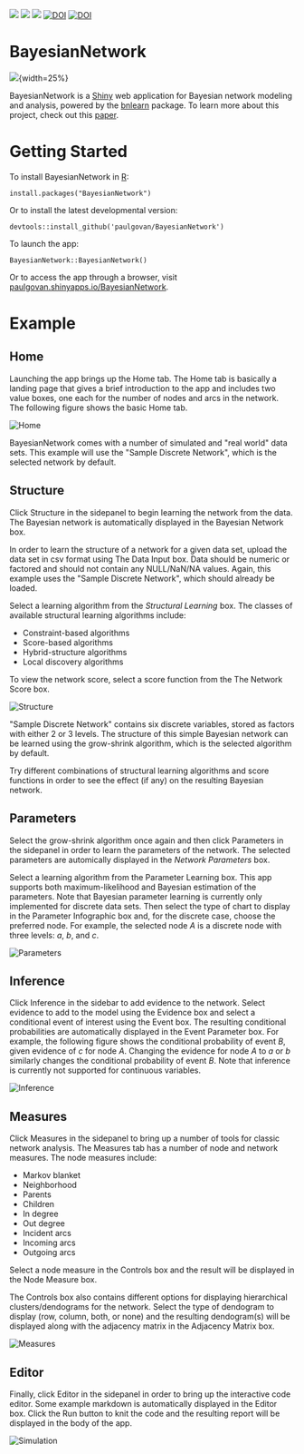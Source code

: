 ![](http://www.r-pkg.org/badges/version/BayesianNetwork)
![](http://cranlogs.r-pkg.org/badges/grand-total/BayesianNetwork)
![](https://travis-ci.org/paulgovan/BayesianNetwork.svg?branch=master)
[![DOI](https://zenodo.org/badge/42831223.svg)](https://zenodo.org/badge/latestdoi/42831223)
[![DOI](http://joss.theoj.org/papers/10.21105/joss.00425/status.svg)](https://doi.org/10.21105/joss.00425)

# BayesianNetwork

![](https://github.com/paulgovan/BayesianNetwork/blob/master/inst/bn/www/favicon.png?raw=true){width=25%}

BayesianNetwork is a [Shiny](http://shiny.rstudio.com) web application for Bayesian network modeling and analysis, powered by the [bnlearn](http://www.bnlearn.com) package. To learn more about this project, check out this [paper](https://joss.theoj.org/papers/10.21105/joss.00425). 

# Getting Started
To install BayesianNetwork in [R](https://www.r-project.org):

```
install.packages("BayesianNetwork")
```

Or to install the latest developmental version:

```
devtools::install_github('paulgovan/BayesianNetwork')
```

To launch the app:

```
BayesianNetwork::BayesianNetwork()
```

Or to access the app through a browser, visit [paulgovan.shinyapps.io/BayesianNetwork](https://paulgovan.shinyapps.io/BayesianNetwork/). 

# Example
## Home
Launching the app brings up the Home tab. The Home tab is basically a landing page that gives a brief introduction to the app and includes two value boxes, one each for the number of nodes and arcs in the network. The following figure shows the basic Home tab.

![Home](https://github.com/paulgovan/BayesianNetwork/blob/master/inst/images/Dashboard.PNG?raw=true)

BayesianNetwork comes with a number of simulated and "real world" data sets. This example will use the "Sample Discrete Network", which is the selected network by default.

## Structure
Click Structure in the sidepanel to begin learning the network from the data. The Bayesian network is automatically displayed in the Bayesian Network box.

In order to learn the structure of a network for a given data set, upload the data set in csv format using The Data Input box. Data should be numeric or factored and should not contain any NULL/NaN/NA values. Again, this example uses the "Sample Discrete Network", which should already be loaded. 

Select a learning algorithm from the *Structural Learning* box. The classes of available structural learning algorithms include:    
* Constraint-based algorithms
* Score-based algorithms
* Hybrid-structure algorithms
* Local discovery algorithms

To view the network score, select a score function from the The Network Score box. 

![Structure](https://github.com/paulgovan/BayesianNetwork/blob/master/inst/images/Structure.PNG?raw=true)

"Sample Discrete Network" contains six discrete variables, stored as factors with either 2 or 3 levels. The structure of this simple Bayesian network can be learned using the grow-shrink algorithm, which is the selected algorithm by default.

Try different combinations of structural learning algorithms and score functions in order to see the effect (if any) on the resulting Bayesian network.

## Parameters
Select the grow-shrink algorithm once again and then click Parameters in the sidepanel in order to learn the parameters of the network. The selected parameters are automically displayed in the *Network Parameters* box.

Select a learning algorithm from the Parameter Learning box. This app supports both maximum-likelihood and Bayesian estimation of the parameters. Note that Bayesian parameter learning is currently only implemented for discrete data sets. Then select the type of chart to display in the Parameter Infographic box and, for the discrete case, choose the preferred node. For example, the selected node *A* is a discrete node with three levels: *a*, *b*, and *c*.

![Parameters](https://github.com/paulgovan/BayesianNetwork/blob/master/inst/images/Parameters.PNG?raw=true)

## Inference
Click Inference in the sidebar to add evidence to the network. Select evidence to add to the model using the Evidence box and select a conditional event of interest using the Event box. The resulting conditional probabilities are automatically displayed in the Event Parameter box. For example, the following figure shows the conditional probability of event *B*, given evidence of *c* for node *A*. Changing the evidence for node *A* to *a* or *b* similarly changes the conditional probability of event *B*. Note that inference is currently not supported for continuous variables. 

![Inference](https://github.com/paulgovan/BayesianNetwork/blob/master/inst/images/Inference.png?raw=true)

## Measures
Click Measures in the sidepanel to bring up a number of tools for classic network analysis. The Measures tab has a number of node and network measures. The node measures include:
* Markov blanket
* Neighborhood
* Parents
* Children
* In degree
* Out degree
* Incident arcs
* Incoming arcs
* Outgoing arcs

Select a node measure in the Controls box and the result will be displayed in the Node Measure box.

The Controls box also contains different options for displaying hierarchical clusters/dendograms for the network. Select the type of dendogram to display (row, column, both, or none) and the resulting dendogram(s) will be displayed along with the adjacency matrix in the Adjacency Matrix box.

![Measures](https://github.com/paulgovan/BayesianNetwork/blob/master/inst/images/Measures.PNG?raw=true)

## Editor
Finally, click Editor in the sidepanel in order to bring up the interactive code editor. Some example markdown is automatically displayed in the Editor box. Click the Run button to knit the code and the resulting report will be displayed in the body of the app. 

![Simulation](https://github.com/paulgovan/BayesianNetwork/blob/master/inst/images/Simulation.PNG?raw=true)
